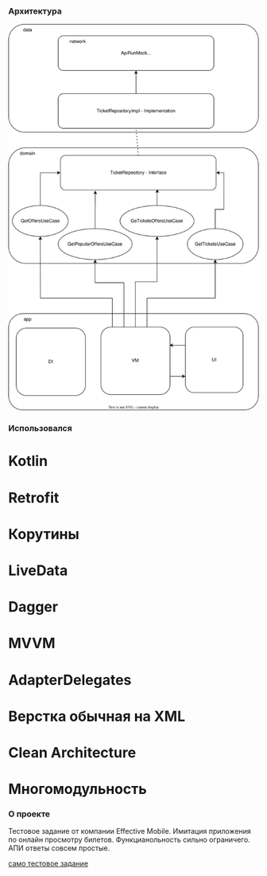 ### Архитектура

![architecture](archotecture.svg)

### Использовался

# Kotlin
# Retrofit
# Корутины
# LiveData
# Dagger
# MVVM
# AdapterDelegates
# Верстка обычная на XML
# Clean Architecture
# Многомодульность

### О проекте

Тестовое задание от компании Effective Mobile. Имитация приложения по онлайн просмотру билетов.
Функцианольность сильно ограничего. АПИ ответы совсем простые.

[само тестовое задание](https://docs.google.com/document/d/1lYsdro6WiUPIv0uEsxbOgzqFHDJLJPxogCUaCQ0d09Y/edit)

